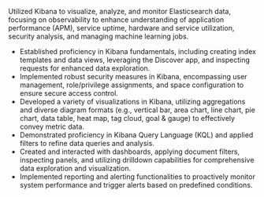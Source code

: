 Utilized Kibana to visualize, analyze, and monitor Elasticsearch data, focusing on observability to enhance understanding of application performance (APM), service uptime, hardware and service utilization, security analysis, and managing machine learning jobs.

- Established proficiency in Kibana fundamentals, including creating index templates and data views, leveraging the Discover app, and inspecting requests for enhanced data exploration.
- Implemented robust security measures in Kibana, encompassing user management, role/privilege assignments, and space configuration to ensure secure access control.
- Developed a variety of visualizations in Kibana, utilizing aggregations and diverse diagram formats (e.g., vertical bar, area chart, line chart, pie chart, data table, heat map, tag cloud, goal & gauge) to effectively convey metric data.
- Demonstrated proficiency in Kibana Query Language (KQL) and applied filters to refine data queries and analysis.
- Created and interacted with dashboards, applying document filters, inspecting panels, and utilizing drilldown capabilities for comprehensive data exploration and visualization.
- Implemented reporting and alerting functionalities to proactively monitor system performance and trigger alerts based on predefined conditions.